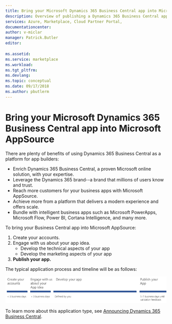 ```yaml
---
title: Bring your Microsoft Dynamics 365 Business Central app into Microsoft AppSource | Microsoft Docs
description: Overview of publishing a Dynamics 365 Business Central app onto Microsoft AppSource.
services: Azure, Marketplace, Cloud Partner Portal, 
documentationcenter:
author: v-miclar
manager: Patrick.Butler  
editor:

ms.assetid: 
ms.service: marketplace
ms.workload: 
ms.tgt_pltfrm: 
ms.devlang: 
ms.topic: conceptual
ms.date: 09/17/2018
ms.author: pbutlerm
---
```



Bring your Microsoft Dynamics 365 Business Central app into Microsoft AppSource
===============================================================================

There are plenty of benefits of using Dynamics 365 Business Central as a
platform for app builders:

-   Enrich Dynamics 365 Business Central, a proven Microsoft online
    solution, with your expertise.
-   Leverage the Dynamics 365 brand--a brand that millions of users
    know and trust.
-   Reach more customers for your business apps with Microsoft
    AppSource.
-   Achieve more from a platform that delivers a modern experience and
    offers scale.
-   Bundle with intelligent business apps such as Microsoft PowerApps,
    Microsoft Flow, Power BI, Cortana Intelligence, and many more.

To bring your Business Central app into Microsoft AppSource:

1.  Create your accounts.
2.  Engage with us about your app idea.
    - Develop the technical aspects of your app
    - Develop the marketing aspects of your app
4.  **Publish your app.**

The typical application process and timeline will be as follows: 

![Publishing Sequence for a Dynamics 365 Business Central app](./media/d365-financials/image001.png)

To learn more about this application type, see [Announcing Dynamics 365 Business Central](https://dynamics.microsoft.com/business-central/finance-and-operations-business-edition-to-business-central/).


